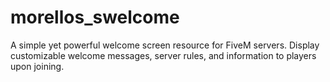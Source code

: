 # morellos_swelcome
A simple yet powerful welcome screen resource for FiveM servers. Display customizable welcome messages, server rules, and information to players upon joining.
